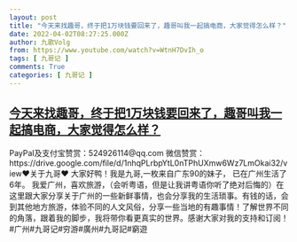 ```yaml
---
layout: post
title: "今天来找趣哥，终于把1万块钱要回来了，趣哥叫我一起搞电商，大家觉得怎么样？"
date: 2022-04-02T08:27:25.000Z
author: 九歌Volg
from: https://www.youtube.com/watch?v=WtnH7DvIh_o
tags: [ 九哥记 ]
comments: True
categories: [ 九哥记 ]
---
```

<!--1648888045000-->
[今天来找趣哥，终于把1万块钱要回来了，趣哥叫我一起搞电商，大家觉得怎么样？](https://www.youtube.com/watch?v=WtnH7DvIh_o)
------

<div>
PayPaI及支付宝赞赏：524926114@qq.com 微信赞赏：https://drive.google.com/file/d/1nhqPLrbpYtL0nTPhUXmw6Wz7LmOkai32/view♥关于九哥♥ 大家好鸭！我是九哥,一枚来自广东90的妹子， 已在广州生活了6年。 我爱广州，喜欢旅游，（会听粤语，但是让我讲粤语你听了绝对后悔的）在这里跟大家分享关于广州的一些新鲜事情，也会分享我的生活琐事。有钱的话，会到其他地方旅游，体验不同的人文风俗，分享一些当地的有趣事情！了解世界不同的角落，跟着我的脚步，我将带你看更真实的世界。感谢大家对我的支持和订阅！#广州#九哥记#穷游#廣州#九哥記#窮遊
</div>
